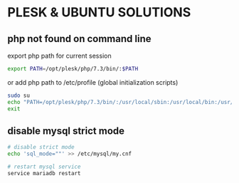 # PLESK & UBUNTU SOLUTIONS
## php not found on command line
export php path for current session
```bash
export PATH=/opt/plesk/php/7.3/bin/:$PATH
```
or add php path to /etc/profile (global initialization scripts)
```bash
sudo su
echo "PATH=/opt/plesk/php/7.3/bin/:/usr/local/sbin:/usr/local/bin:/usr/sbin:/usr/bin:/sbin:/bin:/usr/games:/usr/local/games:/snap/bin" >> /etc/profile
exit
```
## disable mysql strict mode
```bash
# disable strict mode
echo 'sql_mode=""' >> /etc/mysql/my.cnf

# restart mysql service
service mariadb restart
```
